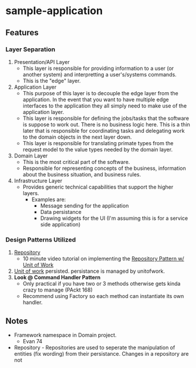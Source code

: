 # sample-application

## Features
### Layer Separation
 1. Presentation/API Layer
    * This layer is responsible for providing information to a user (or another system) and interpretting a user's/systems commands.
    * This is the "edge" layer.
 2. Application Layer
    * This purpose of this layer is to decouple the edge layer from the application.  In the event that you want to have multiple edge interfaces to the application they all simply need to make use of the application layer.
    * This layer is responsible for defining the jobs/tasks that the software is suppose to work out.  There is no business logic here.  This is a thin later that is responsible for coordinating tasks and delegating work to the domain objects in the next layer down.
    * This layer is responsible for translating primate types from the request model to the value types needed by the domain layer.
 3. Domain Layer
    * This is the most critical part of the software.
    * Responsible for representing concepts of the business, information about the business situation, and business rules.
 4. Infrastructure Layer
    * Provides generic technical capabilities that support the higher layers.
      * Examples are:
        * Message sending for the application
        * Data persistance
        * Drawing widgets for the UI (I'm assuming this is for a service side application)


### Design Patterns Utilized
1. [Repository](https://docs.microsoft.com/en-us/dotnet/architecture/microservices/microservice-ddd-cqrs-patterns/infrastructure-persistence-layer-design)
   * 10 minute video tutorial on implementing the [Repository Pattern w/ Unit of Work](https://youtube.com/watch?v=rtXpYpZdOzM)
2. [Unit of work](https://www.martinfowler.com/eaaCatalog/unitOfWork.html)
 persisted.  persistance is managed by unitofwork.
3. **Look @ Command Handler Pattern**
   * Only practical if you have two or 3 methods otherwise gets kinda crazy to manage (PAckt 168)
   * Recommend using Factory so each method can instantiate its own handler.

## Notes
* Framework namespace in Domain project.
  * Evan 74
* Repository - Repositories are used to seperate the manipulation of entities (fix wording) from their persistance.  Changes in a repository are not

